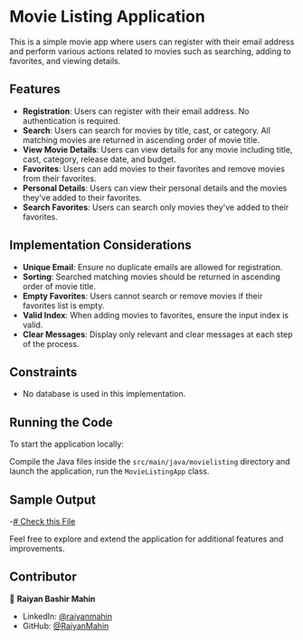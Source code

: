 # Movie Listing Application

This is a simple movie app where users can register with their email address and perform various actions related to movies such as searching, adding to favorites, and viewing details.

## Features

- **Registration**: Users can register with their email address. No authentication is required.
- **Search**: Users can search for movies by title, cast, or category. All matching movies are returned in ascending order of movie title.
- **View Movie Details**: Users can view details for any movie including title, cast, category, release date, and budget.
- **Favorites**: Users can add movies to their favorites and remove movies from their favorites.
- **Personal Details**: Users can view their personal details and the movies they've added to their favorites.
- **Search Favorites**: Users can search only movies they've added to their favorites.

## Implementation Considerations

- **Unique Email**: Ensure no duplicate emails are allowed for registration.
- **Sorting**: Searched matching movies should be returned in ascending order of movie title.
- **Empty Favorites**: Users cannot search or remove movies if their favorites list is empty.
- **Valid Index**: When adding movies to favorites, ensure the input index is valid.
- **Clear Messages**: Display only relevant and clear messages at each step of the process.

## Constraints

- No database is used in this implementation.

## Running the Code

To start the application locally:

Compile the Java files inside the `src/main/java/movielisting` directory and launch the application, run the `MovieListingApp` class.

## Sample Output

-[# Check this File](https://github.com/RaiyanMahin/WSD-Coding-Challenge/blob/main/Sample%20Output.pdf)

Feel free to explore and extend the application for additional features and improvements.


## Contributor

👤 **Raiyan Bashir Mahin**

* LinkedIn: [@raiyanmahin](https://www.linkedin.com/in/raiyanmahin/)
* GitHub: [@RaiyanMahin](https://github.com/RaiyanMahin)


